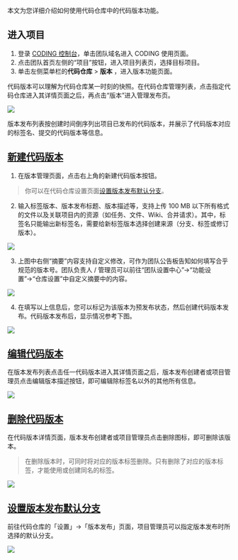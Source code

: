 本文为您详细介绍如何使用代码仓库中的代码版本功能。

## 进入项目

1. 登录 [CODING 控制台](https://console.cloud.tencent.com/coding)，单击团队域名进入 CODING 使用页面。
2. 点击团队首页左侧的“项目”按钮，进入项目列表页，选择目标项目。
3. 单击左侧菜单栏的**代码仓库** > **版本** ，进入版本功能页面。

代码版本可以理解为代码仓库某一时刻的快照。在代码仓库管理列表，点击指定代码仓库进入其详情页面之后，再点击“版本”进入管理发布页。

![](https://help-assets.codehub.cn/enterprise/20220425104057.png)

版本发布列表按创建时间倒序列出项目已发布的代码版本，并展示了代码版本对应的标签名、提交的代码版本等信息。

## [新建代码版本](#create-version)

1.  在版本管理页面，点击右上角的新建代码版本按钮。
> 你可以在代码仓库设置页面[设置版本发布默认分支](#delete-tag)。

2.  输入标签版本、版本发布标题、版本描述等，支持上传 100 MB 以下所有格式的文件以及关联项目内的资源（如任务、文件、Wiki、合并请求）。其中，标签名只能输出新标签名，需要给新标签版本选择创建来源（分支、标签或修订版本）。

![](https://help-assets.codehub.cn/enterprise/20220425104404.png)

3.  上图中右侧“摘要”内容支持自定义修改，可作为团队公告板告知如何填写合乎规范的版本号。团队负责人 / 管理员可以前往“团队设置中心”→“功能设置”→“仓库设置”中自定义摘要中的内容。

![](https://help-assets.codehub.cn/enterprise/20220914142156.png)

4.  在填写以上信息后，您可以标记为该版本为预发布状态，然后创建代码版本发布。代码版本发布后，显示情况参考下图。

![](https://help-assets.codehub.cn/enterprise/20220425104539.png)

## [编辑代码版本](#edit-version)

在版本发布列表点击任一代码版本进入其详情页面之后，版本发布创建者或项目管理员点击编辑版本描述按钮，即可编辑除标签名以外的其他所有信息。

![](https://help-assets.codehub.cn/enterprise/20220425104659.png)

## [删除代码版本](#delete-version)

在代码版本详情页面，版本发布创建者或项目管理员点击删除图标，即可删除该版本。

>在删除版本时，可同时将对应的版本标签删除。只有删除了对应的版本标签，才能使用或创建同名的标签。

![](https://help-assets.codehub.cn/enterprise/20211102175250.png)

## [设置版本发布默认分支](#delete-tag)

前往代码仓库的「设置」->「版本发布」页面，项目管理员可以指定版本发布时所选择的默认分支。

![](https://help-assets.codehub.cn/enterprise/20210813144322.png)
